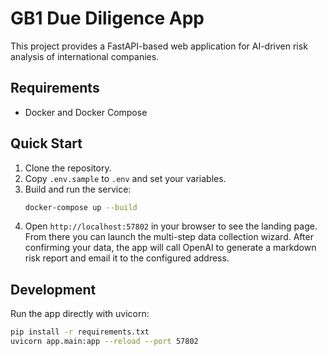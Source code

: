 # GB1 Due Diligence App

This project provides a FastAPI-based web application for AI-driven risk analysis of international companies.

## Requirements
* Docker and Docker Compose

## Quick Start
1. Clone the repository.
2. Copy `.env.sample` to `.env` and set your variables.
3. Build and run the service:
   ```bash
   docker-compose up --build
   ```
4. Open `http://localhost:57802` in your browser to see the landing page.
   From there you can launch the multi-step data collection wizard.
   After confirming your data, the app will call OpenAI to generate a markdown
   risk report and email it to the configured address.

## Development
Run the app directly with uvicorn:
```bash
pip install -r requirements.txt
uvicorn app.main:app --reload --port 57802
```
